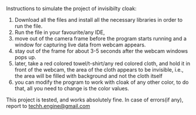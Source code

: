 Instructions to simulate the project of invisibilty cloak:

1. Download all the files and install all the necessary libraries in order to run the file.
2. Run the file in your favourite/any IDE,
3. move out of the camera frame before the program starts running and a window for capturing live data from webcam appears.
4. stay out of the frame for about 3-5 seconds after the webcam windows pops up.
5. later, take a red colored towel/t-shirt/any red colored cloth, and hold it in front of the webcam, the area of the cloth appears to be invisible, i.e., the area will be filled with background and not the cloth itself
6. you can modify the program to work with cloak of any other color, to do that, all you need to change is the color values. 

This project is tested, and works absolutely fine.
In case of errors(if any), report to techh.engine@gmail.com

